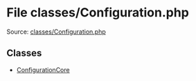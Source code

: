 File classes/Configuration.php
=========

Source: [classes/Configuration.php](https://github.com/PrestaShop/PrestaShop/blob/1.6.1.0/classes/Configuration.php)


Classes
-------

* [ConfigurationCore](class.ConfigurationCore.md)

